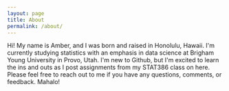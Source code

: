 ```yaml
---
layout: page
title: About
permalink: /about/
---
```


Hi! My name is Amber, and I was born and raised in Honolulu, Hawaii. I'm currently studying statistics with an emphasis in data science at Brigham Young University in Provo, Utah. I'm new to Github, but I'm excited to learn the ins and outs as I post assignments from my STAT386 class on here. Please feel free to reach out to me if you have any questions, comments, or feedback. Mahalo! 

